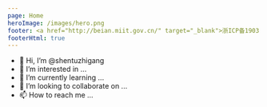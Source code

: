 ```yaml
---
page: Home
heroImage: /images/hero.png
footer: <a href="http://beian.miit.gov.cn/" target="_blank">浙ICP备19031217号</a> MIT Licensed | Copyright © 2021-present Starzkg
footerHtml: true
---
```

- 👋 Hi, I’m @shentuzhigang
- 👀 I’m interested in ...
- 🌱 I’m currently learning ...
- 💞️ I’m looking to collaborate on ...
- 📫 How to reach me ...

<!---
shentuzhigang/shentuzhigang is a ✨ special ✨ repository because its `README.md` (this file) appears on your GitHub profile.
You can click the Preview link to take a look at your changes.
--->
